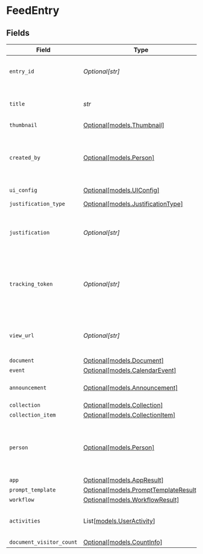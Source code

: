 # FeedEntry


## Fields

| Field                                                                                                                       | Type                                                                                                                        | Required                                                                                                                    | Description                                                                                                                 | Example                                                                                                                     |
| --------------------------------------------------------------------------------------------------------------------------- | --------------------------------------------------------------------------------------------------------------------------- | --------------------------------------------------------------------------------------------------------------------------- | --------------------------------------------------------------------------------------------------------------------------- | --------------------------------------------------------------------------------------------------------------------------- |
| `entry_id`                                                                                                                  | *Optional[str]*                                                                                                             | :heavy_minus_sign:                                                                                                          | optional ID associated with a single feed entry (displayable_list_id)                                                       |                                                                                                                             |
| `title`                                                                                                                     | *str*                                                                                                                       | :heavy_check_mark:                                                                                                          | Title for the result. Can be document title, event title and so on.                                                         |                                                                                                                             |
| `thumbnail`                                                                                                                 | [Optional[models.Thumbnail]](../models/thumbnail.md)                                                                        | :heavy_minus_sign:                                                                                                          | N/A                                                                                                                         |                                                                                                                             |
| `created_by`                                                                                                                | [Optional[models.Person]](../models/person.md)                                                                              | :heavy_minus_sign:                                                                                                          | N/A                                                                                                                         | {<br/>"name": "George Clooney",<br/>"obfuscatedId": "abc123"<br/>}                                                          |
| `ui_config`                                                                                                                 | [Optional[models.UIConfig]](../models/uiconfig.md)                                                                          | :heavy_minus_sign:                                                                                                          | N/A                                                                                                                         |                                                                                                                             |
| `justification_type`                                                                                                        | [Optional[models.JustificationType]](../models/justificationtype.md)                                                        | :heavy_minus_sign:                                                                                                          | Type of the justification.                                                                                                  |                                                                                                                             |
| `justification`                                                                                                             | *Optional[str]*                                                                                                             | :heavy_minus_sign:                                                                                                          | Server side generated justification string if server provides one.                                                          |                                                                                                                             |
| `tracking_token`                                                                                                            | *Optional[str]*                                                                                                             | :heavy_minus_sign:                                                                                                          | An opaque token that represents this particular feed entry in this particular response. To be used for /feedback reporting. |                                                                                                                             |
| `view_url`                                                                                                                  | *Optional[str]*                                                                                                             | :heavy_minus_sign:                                                                                                          | View URL for the entry if based on links that are not documents in Glean.                                                   |                                                                                                                             |
| `document`                                                                                                                  | [Optional[models.Document]](../models/document.md)                                                                          | :heavy_minus_sign:                                                                                                          | N/A                                                                                                                         |                                                                                                                             |
| `event`                                                                                                                     | [Optional[models.CalendarEvent]](../models/calendarevent.md)                                                                | :heavy_minus_sign:                                                                                                          | N/A                                                                                                                         |                                                                                                                             |
| `announcement`                                                                                                              | [Optional[models.Announcement]](../models/announcement.md)                                                                  | :heavy_minus_sign:                                                                                                          | N/A                                                                                                                         | {<br/>"draftId": 342<br/>}                                                                                                  |
| `collection`                                                                                                                | [Optional[models.Collection]](../models/collection.md)                                                                      | :heavy_minus_sign:                                                                                                          | N/A                                                                                                                         |                                                                                                                             |
| `collection_item`                                                                                                           | [Optional[models.CollectionItem]](../models/collectionitem.md)                                                              | :heavy_minus_sign:                                                                                                          | N/A                                                                                                                         |                                                                                                                             |
| `person`                                                                                                                    | [Optional[models.Person]](../models/person.md)                                                                              | :heavy_minus_sign:                                                                                                          | N/A                                                                                                                         | {<br/>"name": "George Clooney",<br/>"obfuscatedId": "abc123"<br/>}                                                          |
| `app`                                                                                                                       | [Optional[models.AppResult]](../models/appresult.md)                                                                        | :heavy_minus_sign:                                                                                                          | N/A                                                                                                                         |                                                                                                                             |
| `prompt_template`                                                                                                           | [Optional[models.PromptTemplateResult]](../models/prompttemplateresult.md)                                                  | :heavy_minus_sign:                                                                                                          | N/A                                                                                                                         |                                                                                                                             |
| `workflow`                                                                                                                  | [Optional[models.WorkflowResult]](../models/workflowresult.md)                                                              | :heavy_minus_sign:                                                                                                          | N/A                                                                                                                         |                                                                                                                             |
| `activities`                                                                                                                | List[[models.UserActivity](../models/useractivity.md)]                                                                      | :heavy_minus_sign:                                                                                                          | List of activity where each activity has user, action, timestamp.                                                           |                                                                                                                             |
| `document_visitor_count`                                                                                                    | [Optional[models.CountInfo]](../models/countinfo.md)                                                                        | :heavy_minus_sign:                                                                                                          | N/A                                                                                                                         |                                                                                                                             |